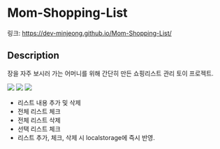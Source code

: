 # Mom-Shopping-List
링크: https://dev-minjeong.github.io/Mom-Shopping-List/
## Description
장을 자주 보시러 가는 어머니를 위해 간단히 만든 쇼핑리스트 관리 토이 프로젝트.

<img src="https://img.shields.io/badge/HTML5-E34F26?style=flat-square&logo=HTML5&logoColor=white"/> <img src="https://img.shields.io/badge/CSS3-1572B6?style=flat-square&logo=CSS3&logoColor=white"/> <img src="https://img.shields.io/badge/JavaScript-F7DF1E?style=flat-square&logo=JavaScript&logoColor=white"/>

* 리스트 내용 추가 및 삭제
* 전체 리스트 체크
* 전체 리스트 삭제
* 선택 리스트 체크
* 리스트 추가, 체크, 삭제 시 localstorage에 즉시 반영.
